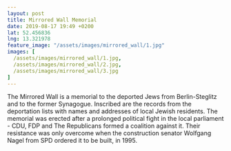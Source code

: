 ```yaml
---
layout: post
title: Mirrored Wall Memorial
date: 2019-08-17 19:49 +0200
lat: 52.456836
lng: 13.321978
feature_image: "/assets/images/mirrored_wall/1.jpg"
images: [
  /assets/images/mirrored_wall/1.jpg,
  /assets/images/mirrored_wall/2.jpg,
  /assets/images/mirrored_wall/3.jpg
]
---
```


The Mirrored Wall is a memorial to the deported Jews from Berlin-Steglitz and to the former Synagogue. Inscribed are the records from the deportation lists with names and addresses of local Jewish residents. The memorial was erected after a prolonged political fight in the local parliament - CDU, FDP and The Republicans formed a coalition against it. Their resistance was only overcome when the construction senator Wolfgang Nagel from SPD ordered it to be built, in 1995.
